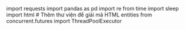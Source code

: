 import requests
import pandas as pd 
import re
from time import sleep 
import html  # Thêm thư viện để giải mã HTML entities
from concurrent.futures import ThreadPoolExecutor

